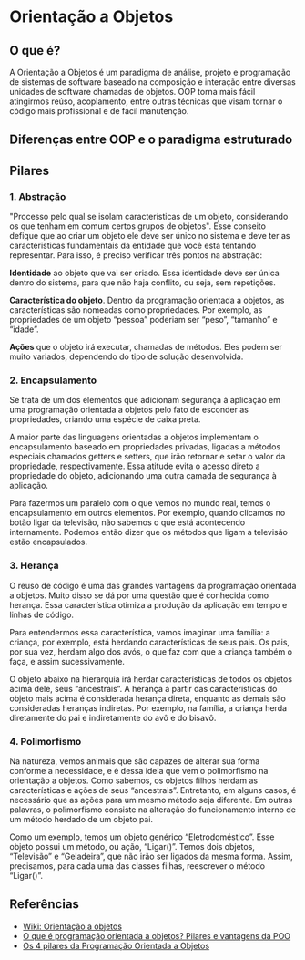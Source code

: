 # Orientação a Objetos

## O que é?

A	Orientação a Objetos é um paradigma de análise, projeto e programação de sistemas de software baseado na composição e interação entre diversas unidades de software chamadas de objetos.  OOP torna mais fácil atingirmos reúso, acoplamento, entre outras técnicas que visam tornar o código mais profissional	e	de fácil manutenção.

## Diferenças entre OOP e o paradigma estruturado

## Pilares

### 1. Abstração

"Processo	pelo qual se isolam características de um objeto, considerando os que tenham em comum certos grupos de objetos". Esse conseito defique que ao criar um objeto ele deve ser único no sistema e deve ter as caracteristicas fundamentais da entidade que você esta tentando representar. Para isso, é preciso verificar três pontos na abstração:

**Identidade** ao objeto que vai ser criado. Essa identidade deve ser única dentro do sistema, para que não haja conflito, ou seja, sem repetições.

**Característica do objeto**. Dentro da programação orientada a objetos, as características são nomeadas como propriedades. Por exemplo, as propriedades de um objeto “pessoa” poderiam ser “peso”, “tamanho” e “idade”.

**Ações** que o objeto irá executar, chamadas de métodos. Eles podem ser muito variados, dependendo do tipo de solução desenvolvida. 

### 2. Encapsulamento

Se trata de um dos elementos que adicionam segurança à aplicação em uma programação orientada a objetos pelo fato de esconder as propriedades, criando uma espécie de caixa preta.

A maior parte das linguagens orientadas a objetos implementam o encapsulamento baseado em propriedades privadas, ligadas a métodos especiais chamados getters e setters, que irão retornar e setar o valor da propriedade, respectivamente. Essa atitude evita o acesso direto a propriedade do objeto, adicionando uma outra camada de segurança à aplicação.

Para fazermos um paralelo com o que vemos no mundo real, temos o encapsulamento em outros elementos. Por exemplo, quando clicamos no botão ligar da televisão, não sabemos o que está acontecendo internamente. Podemos então dizer que os métodos que ligam a televisão estão encapsulados.

### 3. Herança

O reuso de código é uma das grandes vantagens da programação orientada a objetos. Muito disso se dá por uma questão que é conhecida como herança. Essa característica otimiza a produção da aplicação em tempo e linhas de código.

Para entendermos essa característica, vamos imaginar uma família: a criança, por exemplo, está herdando características de seus pais. Os pais, por sua vez, herdam algo dos avós, o que faz com que a criança também o faça, e assim sucessivamente.

O objeto abaixo na hierarquia irá herdar características de todos os objetos acima dele, seus “ancestrais”. A herança a partir das características do objeto mais acima é considerada herança direta, enquanto as demais são consideradas heranças indiretas. Por exemplo, na família, a criança herda diretamente do pai e indiretamente do avô e do bisavô.

### 4. Polimorfismo

Na natureza, vemos animais que são capazes de alterar sua forma conforme a necessidade, e é dessa ideia que vem o polimorfismo na orientação a objetos. Como sabemos, os objetos filhos herdam as características e ações de seus “ancestrais”. Entretanto, em alguns casos, é necessário que as ações para um mesmo método seja diferente. Em outras palavras, o polimorfismo consiste na alteração do funcionamento interno de um método herdado de um objeto pai.

Como um exemplo, temos um objeto genérico “Eletrodoméstico”. Esse objeto possui um método, ou ação, “Ligar()”. Temos dois objetos, “Televisão” e “Geladeira”, que não irão ser ligados da mesma forma. Assim, precisamos, para cada uma das classes filhas, reescrever o método “Ligar()”.

## Referências
<ul>
  <li>
  <a href="https://pt.wikipedia.org/wiki/Orienta%C3%A7%C3%A3o_a_objetos">
    Wiki: Orientação a objetos
  </a>
  </li>
  <li>
  <a href="https://www.digitalhouse.com/br/blog/programacao-orientada-a-objetos-o-que-e">
    O que é programação orientada a objetos? Pilares e vantagens da POO
  </a>
  </li>
  <li>
    <a href="https://www.devmedia.com.br/os-4-pilares-da-programacao-orientada-a-objetos/9264">
      Os 4 pilares da Programação Orientada a Objetos
    </a>
  </li>
</ul>



